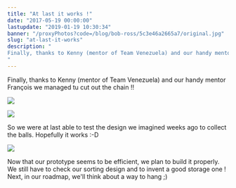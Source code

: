 ```yaml
---
title: "At last it works !"
date: "2017-05-19 00:00:00"
lastupdate: "2019-01-19 10:30:34"
banner: "/proxyPhotos?code=/blog/bob-ross/5c3e46a2665a7/original.jpg"
slug: "at-last-it-works"
description: " 
Finally, thanks to Kenny (mentor of Team Venezuela) and our handy mentor François we managed tu cut out the chain !!
"
---
```

Finally, thanks to Kenny (mentor of Team Venezuela) and our handy mentor François we managed tu cut out the chain !!

![](/proxyPhotos?code=/blog/bob-ross/5c3e46a2665a7/50.jpg)

![](/proxyPhotos?code=/blog/bob-ross/5c3e46a354c46/50.jpg)

So we were at last able to test the design we imagined weeks ago to collect the balls. Hopefully it works :-D

![](/proxyPhotos?code=/blog/bob-ross/5c3e46a3c5ba7/50.jpg)

Now that our prototype seems to be efficient, we plan to build it properly.
We still have to check our sorting design and to invent a good storage one !
Next, in our roadmap, we'll think about a way to hang ;)
    